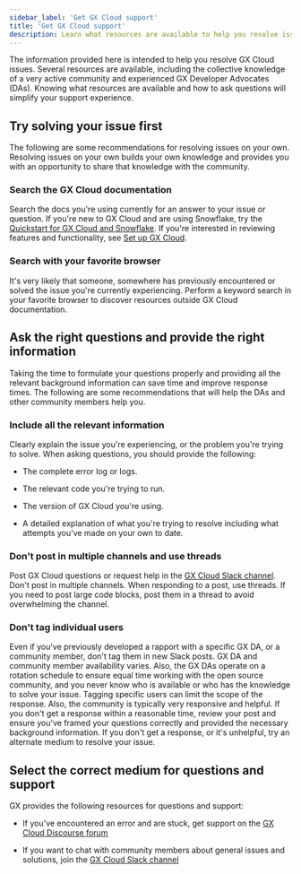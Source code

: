 ```yaml
---
sidebar_label: 'Get GX Cloud support'
title: 'Get GX Cloud support'
description: Learn what resources are available to help you resolve issues with GX Cloud.
---
```


The information provided here is intended to help you resolve GX Cloud issues. Several resources are available, including the collective knowledge of a very active community and experienced GX Developer Advocates (DAs). Knowing what resources are available and how to ask questions will simplify your support experience.

## Try solving your issue first

The following are some recommendations for resolving issues on your own. Resolving issues on your own builds your own knowledge and provides you with an opportunity to share that knowledge with the community. 

### Search the GX Cloud documentation

Search the docs you're using currently for an answer to your issue or question. If you're new to GX Cloud and are using Snowflake, try the [Quickstart for GX Cloud and Snowflake](quickstarts/snowflake_quickstart.md). If you're interested in reviewing features and functionality, see [Set up GX Cloud](set_up_gx_cloud.md).  

### Search with your favorite browser

It's very likely that someone, somewhere has previously encountered or solved the issue you're currently experiencing. Perform a keyword search in your favorite browser to discover resources outside GX Cloud documentation. 

## Ask the right questions and provide the right information

Taking the time to formulate your questions properly and providing all the relevant background information can save time and improve response times. The following are some recommendations that will help the DAs and other community members help you. 

### Include all the relevant information

Clearly explain the issue you're experiencing, or the problem you're trying to solve. When asking questions, you should provide the following:

- The complete error log or logs.

- The relevant code you're trying to run.

- The version of GX Cloud you're using.

- A detailed explanation of what you're trying to resolve including what attempts you've made on your own to date.

### Don't post in multiple channels and use threads

Post GX Cloud questions or request help in the [GX Cloud Slack channel](https://greatexpectationstalk.slack.com/archives/C051D941XAL). Don't post in multiple channels. When responding to a post, use threads. If you need to post large code blocks, post them in a thread to avoid overwhelming the channel.

### Don't tag individual users

Even if you've previously developed a rapport with a specific GX DA, or a community member, don't tag them in new Slack posts. GX DA and community member availability varies. Also, the GX DAs operate on a rotation schedule to ensure equal time working with the open source community, and you never know who is available or who has the knowledge to solve your issue. Tagging specific users can limit the scope of the response. Also, the community is typically very responsive and helpful. If you don't get a response within a reasonable time, review your post and ensure you've framed your questions correctly and provided the necessary background information. If you don't get a response, or it's unhelpful, try an alternate medium to resolve your issue.

## Select the correct medium for questions and support

GX provides the following resources for questions and support:

- If you've encountered an error and are stuck, get support on the [GX Cloud Discourse forum](https://discourse.greatexpectations.io/c/cloud-support/17)

- If you want to chat with community members about general issues and solutions, join the [GX Cloud Slack channel](https://greatexpectationstalk.slack.com/archives/C051D941XAL)
